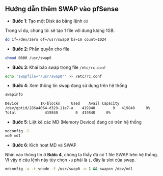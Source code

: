 ## Hướng dẫn thêm SWAP vào pfSense

- **Bước 1**: Tạo một Disk ảo bằng lệnh `dd`

Trong ví dụ, chúng tôi sẽ tạo 1 file với dung lượng 1GB.

```sh
dd if=/dev/zero of=/usr/swap0 bs=1m count=1024
```

- **Bước 2**: Phần quyền cho file

```sh
chmod 0600 /usr/swap0
```

- **Bước 3**: Khai báo swap trong file `/etc/rc.conf`

```sh
echo 'swapfile="/usr/swap0"' >> /etc/rc.conf
```

- **Bước 4**: Xem thông tin swap đang sử dụng trên hệ thống

```sh
swapinfo

Device          1K-blocks     Used    Avail Capacity
/dev/gptid/286a4064-d329-11e7-a    419840        0   419840     0%
Total             419840        0  419840     0%
```

- **Bước 5**: Liệt kê các MD (Memory Device) đang có trên hệ thống

```sh
mdconfig -l
md0 md1
```

- **Bước 6**: Kích hoạt MD và SWAP

Nhìn vào thông tin ở **Bước 4**, chúng ta thấy đã có 1 file SWAP trên hệ thống. Vì vậy ở câu lệnh này tùy chọn `-u` phải là `1`, đây là slot của swap.

```sh
mdconfig -a -t vnode -f /usr/swap0 -u 1 && swapon /dev/md1
```

